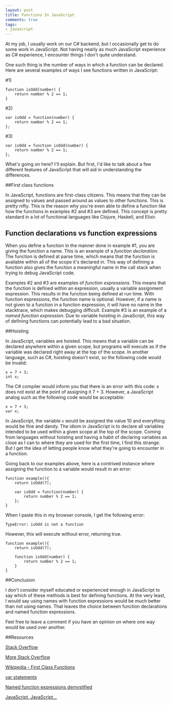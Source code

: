 ```yaml
---
layout: post
title: Functions In JavaScript
comments: true
tags:
- javascript
---
```


At my job, I usually work on our C# backend, but I occasionally get to do some work in JavaScript. Not having nearly as much JavaScript experience as C# experience, I encounter things I don't quite understand.

One such thing is the number of ways in which a function can be declared. Here are several examples of ways I see functions written in JavaScript:

\#1)

	function isOdd(number) {
		return number % 2 == 1;
	}

\#2)

	var isOdd = function(number) {
		return number % 2 == 1;
	};

\#3)

	var isOdd = function isOdd(number) {
		return number % 2 == 1;
	};

What's going on here? I'll explain. But first, I'd like to talk about a few different features of JavaScript that will aid in understanding the differences.

##First class functions

In JavaScript, functions are first-class citizens. This means that they can be assigned to values and passed around as values to other functions. This is pretty nifty. This is the reason why you're even able to define a function like how the functions in examples #2 and #3 are defined. This concept is pretty standard in a lot of functional languages like Clojure, Haskell, and Elixir.

## Function declarations vs function expressions

When you define a function in the manner done in example #1, you are giving the function a name. This is an example of a *function declaration.* The function is defined at parse time, which means that the function is available within all of the scope it's declared in. This way of defining a function also gives the function a meaningful name in the call stack when trying to debug JavaScript code. 

Examples #2 and #3 are examples of *function expressions*. This means that the function is defined within an expression, usually a variable assignment expression. This results in the function being defined at run time. With function expressions, the function name is optional. However, if a name is not given to a function in a function expression, it will have no name in the stacktrace, which makes debugging difficult. Example #3 is an example of a *named function expression*. Due to variable hoisting in JavaScript, this way of defining functions can potentially lead to a bad situation.

##Hoisting

In JavaScript, variables are hoisted. This means that a variable can be declared anywhere within a given scope, but programs will execute as if the variable was declared right away at the top of the scope. In another language, such as C#, hoisting doesn't exist, so the following code would be invalid:

	x = 7 + 3;
	int x;

The C# compiler would inform you that there is an error with this code: x does not exist at the point of assigning it 7 + 3. However, a JavaScript analog such as the following code would be acceptable:

	x = 7 + 3;
	var x;

In JavaScript, the variable `x` would be assigned the value 10 and everything would be fine and dandy. The idiom in JavaScript is to declare all variables intended to be used within a given scope at the top of the scope. Coming from languages without hoisting and having a habit of declaring variables as close as I can to where they are used for the first time, I find this strange. But I get the idea of letting people know what they're going to encounter in a function.

Going back to our examples above, here is a contrived instance where assigning the function to a variable would result in an error:

	function example(){
		return isOdd(7);

		var isOdd = function(number) {
			return number % 2 == 1;
		};
	}

When I paste this in my browser console, I get the following error:

	TypeError: isOdd is not a function

However, this will execute without error, returning true.

	function example(){
		return isOdd(7);

		function isOdd(number) {
			return number % 2 == 1;
		}
	}

##Conclusion

I don't consider myself educated or experienced enough in JavaScript to say which of these methods is best for defining functions. At the very least, I would say using names with function expressions would be much better than not using names. That leaves the choice between function declarations and named function expressions.

Feel free to leave a comment if you have an opinion on where one way would be used over another.

##Resources

[Stack Overflow](http://stackoverflow.com/questions/336859/var-functionname-function-vs-function-functionname)

[More Stack Overflow](http://programmers.stackexchange.com/questions/160732/function-declaration-as-var-instead-of-function)

[Wikipedia - First Class Functions](https://en.wikipedia.org/wiki/First-class_function)

[var statements](https://developer.mozilla.org/en-US/docs/Web/JavaScript/Reference/Statements/var)

[Named function expressions demystified](http://kangax.github.io/nfe/)

[JavaScript, JavaScript...](https://javascriptweblog.wordpress.com/2010/07/06/function-declarations-vs-function-expressions/)
